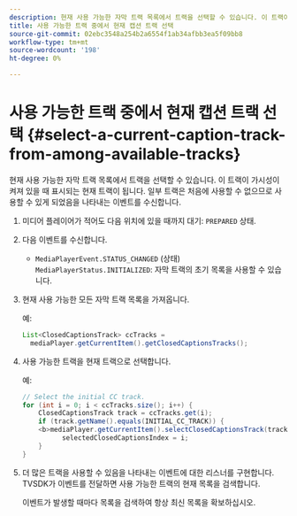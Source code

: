 ```yaml
---
description: 현재 사용 가능한 자막 트랙 목록에서 트랙을 선택할 수 있습니다. 이 트랙이 가시성이 켜져 있을 때 표시되는 현재 트랙이 됩니다. 일부 트랙은 처음에 사용할 수 없으므로 사용할 수 있게 되었음을 나타내는 이벤트를 수신합니다.
title: 사용 가능한 트랙 중에서 현재 캡션 트랙 선택
source-git-commit: 02ebc3548a254b2a6554f1ab34afbb3ea5f09bb8
workflow-type: tm+mt
source-wordcount: '198'
ht-degree: 0%

---
```


# 사용 가능한 트랙 중에서 현재 캡션 트랙 선택 {#select-a-current-caption-track-from-among-available-tracks}

현재 사용 가능한 자막 트랙 목록에서 트랙을 선택할 수 있습니다. 이 트랙이 가시성이 켜져 있을 때 표시되는 현재 트랙이 됩니다. 일부 트랙은 처음에 사용할 수 없으므로 사용할 수 있게 되었음을 나타내는 이벤트를 수신합니다.

1. 미디어 플레이어가 적어도 다음 위치에 있을 때까지 대기: `PREPARED` 상태.
1. 다음 이벤트를 수신합니다.

   * `MediaPlayerEvent.STATUS_CHANGED` (상태) `MediaPlayerStatus.INITIALIZED`: 자막 트랙의 초기 목록을 사용할 수 있습니다.

1. 현재 사용 가능한 모든 자막 트랙 목록을 가져옵니다.

   예:

   ```java
   List<ClosedCaptionsTrack> ccTracks = 
     mediaPlayer.getCurrentItem().getClosedCaptionsTracks();
   ```

1. 사용 가능한 트랙을 현재 트랙으로 선택합니다.

   예:

   ```java
   // Select the initial CC track. 
   for (int i = 0; i < ccTracks.size(); i++) { 
       ClosedCaptionsTrack track = ccTracks.get(i); 
       if (track.getName().equals(INITIAL_CC_TRACK)) { 
       <b>mediaPlayer.getCurrentItem().selectClosedCaptionsTrack(track);</b> 
             selectedClosedCaptionsIndex = i; 
       } 
   }
   ```

1. 더 많은 트랙을 사용할 수 있음을 나타내는 이벤트에 대한 리스너를 구현합니다. TVSDK가 이벤트를 전달하면 사용 가능한 트랙의 현재 목록을 검색합니다.

   이벤트가 발생할 때마다 목록을 검색하여 항상 최신 목록을 확보하십시오.

